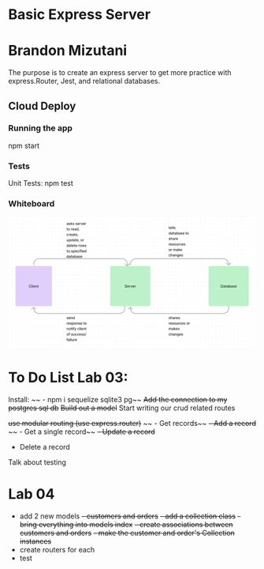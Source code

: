 # Basic Express Server

# Brandon Mizutani

The purpose is to create an express server to get more practice with express.Router, Jest, and relational databases. 

## Cloud Deploy

### Running the app
npm start

### Tests
Unit Tests: npm test

### Whiteboard

<img src='./l3WB.png'>

# To Do List Lab 03:

Install:
~~  - npm i sequelize sqlite3 pg~~
~~Add the connection to my postgres sql db~~
~~Build out a model~~
Start writing our crud related routes

~~use modular routing (use express.router)~~
 ~~ - Get records~~
  ~~- Add a record~~
 ~~ - Get a single record~~
  ~~- Update a record~~
  - Delete a record

Talk about testing

# Lab 04

- add 2 new models 
  ~~- customers and orders~~
~~- add a collection class~~ 
~~- bring everything into models index~~
~~- create associations between customers and orders~~
~~- make the customer and order's Collection instances~~
- create routers for each
- test